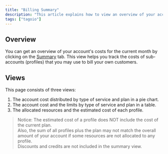 ```yaml
---
title: "Billing Summary"
description: "This article explains how to view an overview of your account's costs for the current month using the Billing Summary page, including the three available views and a note about how estimated profile costs are calculated."
tags: ["tagoio"]
---
```

## Overview
You can get an overview of your account's costs for the current month by clicking on the [Summary](billing-summary) tab. This view helps you track the costs of sub-accounts (profiles) that you may use to bill your own customers.

## Views
This page consists of three views:

1. The account cost distributed by type of service and plan in a pie chart.
2. The account cost and the limits by type of service and plan in a table.
3. The allocated resources and the estimated cost of each profile.

<!-- Image placeholder removed for build -->

> Notice: The estimated cost of a profile does NOT include the cost of the current plan.<br>
> Also, the sum of all profiles plus the plan may not match the overall amount of your account if some resources are not allocated to any profile.<br>
> Discounts and credits are not included in the summary view.